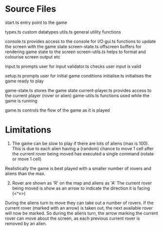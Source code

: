 
# Source Files

start.ts                entry point to the game

types.ts                custom datatypes
utils.ts                general utility functions

console.ts              provides access to the console for I/O
gui.ts                  functions to update the screen with the game state
screen-state.ts         offscreen buffers for rendering game state to the screen
screen-utils.ts         helps to format and colourise screen output etc

input.ts                prompts user for input
validator.ts            checks user input is valid

setup.ts                prompts user for initial game conditions
initialise.ts           initialises the game ready to play

game-state.ts           stores the game state
current-player.ts       provides access to the current player (rover or alien)
game-utils.ts           functions used while the game is running

game.ts                 controls the flow of the game as it is played


# Limitations

1. The game can be slow to play if there are lots of aliens (max is 100).
This is due to each alien having a (random) chance to move 1 cell after the current rover being
moved has executed a single command (rotate or move 1 cell)

Realistically the game is best played with a smaller number of rovers and aliens than the max.

2. Rover are shown as 'R' on the map and aliens as 'A'
The current rover being moved is show as an arrow to indicate the direction it is facing (<^v>)

During the aliens turn to move they can take out a number of rovers. If the current rover (marked
with an arrow) is taken out, the next available rover will now be marked. So during the aliens
turn, the arrow marking the current rover can move about the screen, as each previous current rover
is removed by an alien.









